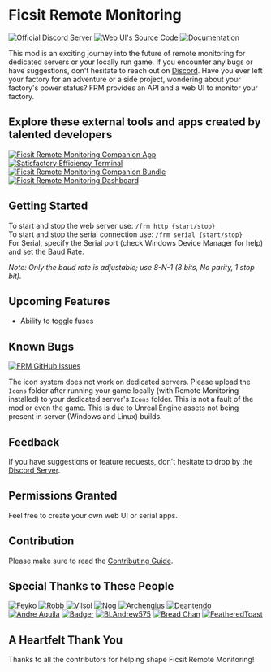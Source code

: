 # Ficsit Remote Monitoring

[![Official Discord Server](https://img.shields.io/badge/Official%20Discord%20Server-232634?style=for-the-badge&logo=discord&logoColor=232634&color=F2C800)](https://discord.gg/c6446HTHpu)
[![Web UI's Source Code](https://img.shields.io/badge/Web%20UI's%20Source%20Code-232634?style=for-the-badge&logo=github&logoColor=232634&color=F2C800)](https://github.com/V0IDL355/FRM-s-WebUI-Source)
[![Documentation](https://img.shields.io/badge/Documentation-232634?style=for-the-badge&logo=readthedocs&logoColor=232634&color=F2C800)](https://docs.ficsit.app/ficsitremotemonitoring/latest/)

This mod is an exciting journey into the future of remote monitoring for dedicated servers or your locally run game. If you encounter any bugs or have suggestions, don't hesitate to reach out on [Discord](https://discord.gg/c6446HTHpu).
Have you ever left your factory for an adventure or a side project, wondering about your factory's power status? FRM provides an API and a web UI to monitor your factory.

## Explore these external tools and apps created by talented developers

[![Ficsit Remote Monitoring Companion App](https://img.shields.io/badge/Ficsit%20Remote%20Monitoring%20Companion%20App-232634?style=for-the-badge&logo=github&logoColor=232634&color=F2C800)](https://github.com/AP-Hunt/FicsitRemoteMonitoringCompanion/releases/)
[![Satisfactory Efficiency Terminal](https://img.shields.io/badge/Satisfactory%20Efficiency%20Terminal-232634?style=for-the-badge&logo=github&logoColor=232634&color=F2C800)](https://github.com/kikookraft/satisfactory-efficiency-terminal)
[![Ficsit Remote Monitoring Companion Bundle](https://img.shields.io/badge/Ficsit%20Remote%20Monitoring%20Companion%20Bundle-232634?style=for-the-badge&logo=github&logoColor=232634&color=F2C800)](https://github.com/featheredtoast/satisfactory-monitoring)
[![Ficsit Remote Monitoring Dashboard](https://img.shields.io/badge/Ficsit%20Remote%20Monitoring%20Dashboard-232634?style=for-the-badge&logo=github&logoColor=232634&color=F2C800)](https://github.com/Jonathan-Hofmann/ficsit-remote-monitoring-dasboard)

## Getting Started
To start and stop the web server use: `/frm http {start/stop}`  
To start and stop the serial connection use: `/frm serial {start/stop}`  
For Serial, specify the Serial port (check Windows Device Manager for help) and set the Baud Rate.

*Note: Only the baud rate is adjustable; use 8-N-1 (8 bits, No parity, 1 stop bit).*

## Upcoming Features

- Ability to toggle fuses

## Known Bugs

[![FRM GitHub Issues](https://img.shields.io/github/issues/porisius/FicsitRemoteMonitoring?logoColor=232634&color=F2C800)](https://github.com/porisius/FicsitRemoteMonitoring/issues)

The icon system does not work on dedicated servers. Please upload the `Icons` folder after running your game locally (with Remote Monitoring installed) to your dedicated server's `Icons` folder. This is not a fault of the mod or even the game. This is due to Unreal Engine assets not being present in server (Windows and Linux) builds.

## Feedback
If you have suggestions or feature requests, don't hesitate to drop by the [Discord Server](https://discord.gg/c6446HTHpu).

## Permissions Granted
Feel free to create your own web UI or serial apps.

## Contribution

Please make sure to read the [Contributing Guide](https://github.com/porisius/FicsitRemoteMonitoring/blob/dev/CONTRIBUTING.md).

## Special Thanks to These People

[![Feyko](https://img.shields.io/badge/Feyko-232634?style=for-the-badge&logo=discord&logoColor=232634&color=F2C800)](https://discordapp.com/users/227473074616795137)
[![Robb](https://img.shields.io/badge/Robb-232634?style=for-the-badge&logo=discord&logoColor=232634&color=F2C800)](https://discordapp.com/users/187385442549628928)
[![Vilsol](https://img.shields.io/badge/Vilsol-232634?style=for-the-badge&logo=discord&logoColor=232634&color=F2C800)](https://discordapp.com/users/135134753534771201)
[![Nog](https://img.shields.io/badge/Nog-232634?style=for-the-badge&logo=discord&logoColor=232634&color=F2C800)](https://discordapp.com/users/277050857852370944)
[![Archengius](https://img.shields.io/badge/Archengius-232634?style=for-the-badge&logo=discord&logoColor=232634&color=F2C800)](https://discordapp.com/users/163955176313585666)
[![Deantendo](https://img.shields.io/badge/Deantendo-232634?style=for-the-badge&logo=discord&logoColor=232634&color=F2C800)](https://discordapp.com/users/293484684787056640)
[![Andre Aquila](https://img.shields.io/badge/Andre%20Aquila-232634?style=for-the-badge&logo=discord&logoColor=232634&color=F2C800)](https://discordapp.com/users/294943551605702667)
[![Badger](https://img.shields.io/badge/Badger-232634?style=for-the-badge&logo=discord&logoColor=232634&color=F2C800)](https://discordapp.com/users/186896287856197633)
[![BLAndrew575](https://img.shields.io/badge/BLAndrew575-232634?style=for-the-badge&logo=discord&logoColor=232634&color=F2C800)](https://discordapp.com/users/509759568037937152)
[![Bread Chan](https://img.shields.io/badge/Bread%20Chan-232634?style=for-the-badge&logo=discord&logoColor=232634&color=F2C800)](https://discordapp.com/users/212243828831289344)
[![FeatheredToast](https://img.shields.io/badge/FeatheredToast-232634?style=for-the-badge&logo=discord&logoColor=232634&color=F2C800)](https://discordapp.com/users/130401633564753920)

## A Heartfelt Thank You
Thanks to all the contributors for helping shape Ficsit Remote Monitoring!
